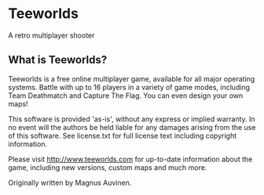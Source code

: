 # Teeworlds

A retro multiplayer shooter

## What is Teeworlds?

Teeworlds is a free online multiplayer game, available for all major
operating systems. Battle with up to 16 players in a variety of game
modes, including Team Deathmatch and Capture The Flag. You can even
design your own maps!

This software is provided 'as-is', without any express or implied
warranty. In no event will the authors be held liable for any damages
arising from the use of this software. See license.txt for full license
text including copyright information.

Please visit http://www.teeworlds.com for up-to-date information about
the game, including new versions, custom maps and much more.

Originally written by Magnus Auvinen.
